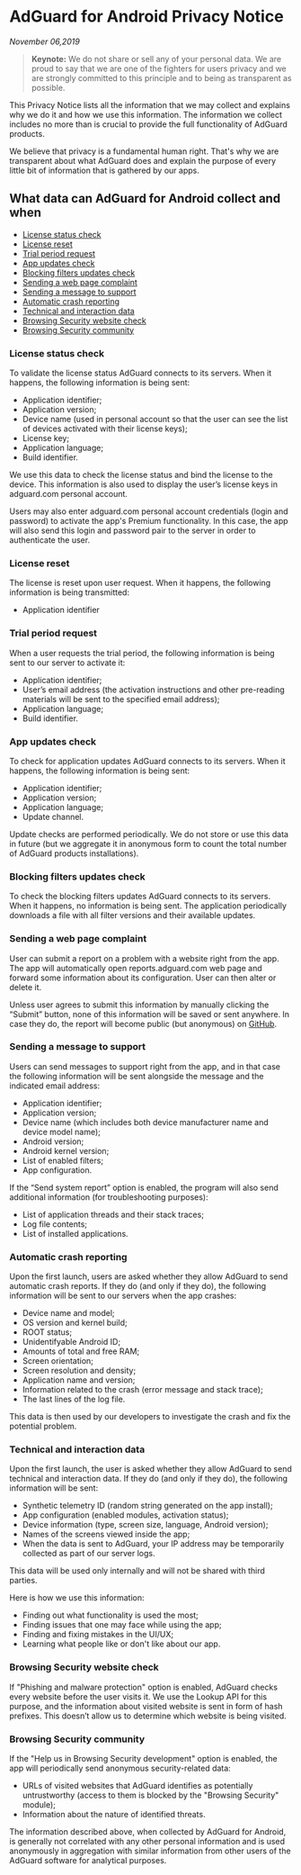 # AdGuard for Android Privacy Notice
*November 06,2019*
> **Keynote:** We do not share or sell any of your personal data. We are proud to say that we are one of the fighters for users privacy and we are strongly committed to this principle and to being as transparent as possible.

This Privacy Notice lists all the information that we may collect and explains why we do it and how we use this information. The information we collect includes no more than is crucial to provide the full functionality of AdGuard products.

We believe that privacy is a fundamental human right. That's why we are transparent about what AdGuard does and explain the purpose of every little bit of information that is gathered by our apps.

## What data can AdGuard for Android collect and when

* [License status check](#license-status-check)
* [License reset](#license-reset)
* [Trial period request](#trial-period-request)
* [App updates check](#app-update-check)
* [Blocking filters updates check](#filters-updates-check)
* [Sending a web page complaint](#web-page-complaint)
* [Sending a message to support](#support-message)
* [Automatic crash reporting](#automatic-crash-reporting)
* [Technical and interaction data](#technical-and-interaction-data)
* [Browsing Security website check](#browsing-security-check)
* [Browsing Security community](#browsing-security-community)

### <a id="license-status-check"></a> License status check

To validate the license status AdGuard connects to its servers. When it happens, the following information is being sent:

* Application identifier;
* Application version;
* Device name (used in personal account so that the user can see the list of devices activated with their license keys);
* License key;
* Application language;
* Build identifier.

We use this data to check the license status and bind the license to the device. This information is also used to display the user’s license keys in adguard.com personal account.

Users may also enter adguard.com personal account credentials (login and password) to activate the app's Premium functionality. In this case, the app will also send this login and password pair to the server in order to authenticate the user.

### <a id="license-reset"></a> License reset

The license is reset upon user request. When it happens, the following information is being transmitted:

* Application identifier

### <a id="trial-period-request"></a> Trial period request

When a user requests the trial period, the following information is being sent to our server to activate it:

* Application identifier;
* User’s email address (the activation instructions and other pre-reading materials will be sent to the specified email address);
* Application language;
* Build identifier.

### <a id="app-update-check"></a> App updates check

To check for application updates AdGuard connects to its servers. When it happens, the following information is being sent:

* Application identifier;
* Application version;
* Application language;
* Update channel.

Update checks are performed periodically. We do not store or use this data in future (but we aggregate it in anonymous form to count the total number of AdGuard products installations).

### <a id="filters-updates-check"></a> Blocking filters updates check

To check the blocking filters updates AdGuard connects to its servers. When it happens, no information is being sent. The application periodically downloads a file with all filter versions and their available updates.

### <a id="web-page-complaint"></a> Sending a web page complaint

User can submit a report on a problem with a website right from the app. The app will automatically open reports.adguard.com web page and forward some information about its configuration. User can then alter or delete it.

Unless user agrees to submit this information by manually clicking the “Submit” button, none of this information will be saved or sent anywhere. In case they do, the report will become public (but anonymous) on [GitHub](https://github.com/adguardteam/adguardfilters/issues).

### <a id="support-message"></a> Sending a message to support

Users can send messages to support right from the app, and in that case the following information will be sent alongside the message and the indicated email address:

* Application identifier;
* Application version;
* Device name (which includes both device manufacturer name and device model name);
* Android version;
* Android kernel version;
* List of enabled filters;
* App configuration.

If the “Send system report” option is enabled, the program will also send additional information (for troubleshooting purposes):

* List of application threads and their stack traces;
* Log file contents;
* List of installed applications.

### <a id="automatic-crash-reporting"></a> Automatic crash reporting

Upon the first launch, users are asked whether they allow AdGuard to send automatic crash reports. If they do (and only if they do), the following information will be sent to our servers when the app crashes:

* Device name and model;
* OS version and kernel build;
* ROOT status;
* Unidentifyable Android ID;
* Amounts of total and free RAM;
* Screen orientation;
* Screen resolution and density;
* Application name and version;
* Information related to the crash (error message and stack trace);
* The last lines of the log file.

This data is then used by our developers to investigate the crash and fix the potential problem.

### <a id="technical-and-interaction-data"></a> Technical and interaction data

Upon the first launch, the user is asked whether they allow AdGuard to send technical and interaction data. If they do (and only if they do), the following information will be sent:

* Synthetic telemetry ID (random string generated on the app install);
* App configuration (enabled modules, activation status);
* Device information (type, screen size, language, Android version);
* Names of the screens viewed inside the app;
* When the data is sent to AdGuard, your IP address may be temporarily collected as part of our server logs.

This data will be used only internally and will not be shared with third parties.

Here is how we use this information:

* Finding out what functionality is used the most;
* Finding issues that one may face while using the app;
* Finding and fixing mistakes in the UI/UX;
* Learning what people like or don't like about our app.

### <a id="browsing-security-check"></a> Browsing Security website check

If "Phishing and malware protection" option is enabled, AdGuard checks every website before the user visits it. We use the Lookup API for this purpose, and the information about visited website is sent in form of hash prefixes. This doesn’t allow us to determine which website is being visited.

### <a id="browsing-security-community"></a> Browsing Security community

If the "Help us in Browsing Security development" option is enabled, the app will periodically send anonymous security-related data:

* URLs of visited websites that AdGuard identifies as potentially untrustworthy (access to them is blocked by the "Browsing Security" module);
* Information about the nature of identified threats.

The information described above, when collected by AdGuard for Android, is generally not correlated with any other personal information and is used anonymously in aggregation with similar information from other users of the AdGuard software for analytical purposes.
